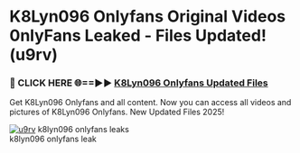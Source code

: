 # K8Lyn096 Onlyfans Original Videos 0nlyFans Leaked - Files Updated! (u9rv)

<h3>🔴 CLICK HERE 🌐==►► <a href="https://tinyurl.com/x26r9saj" rel="nofollow">K8Lyn096 Onlyfans Updated Files</a></h3>

Get K8Lyn096 Onlyfans and all content. Now you can access all videos and pictures of K8Lyn096 Onlyfans. New Updated Files 2025!

[![u9rv](https://i.imgur.com/LkgZPqh.gif)](https://tinyurl.com/x26r9saj)
k8lyn096 onlyfans leaks<br>
k8lyn096 onlyfans leak